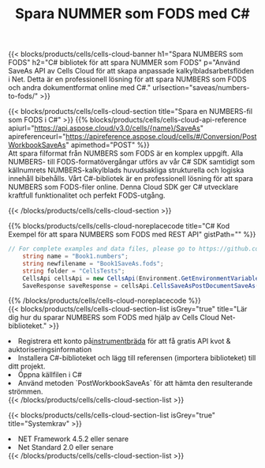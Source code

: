 ﻿---
title:  Spara NUMMER som FODS med C#
description:  Använder Aspose.Cells Cloud SDK för C# för att spara NUMBERS-formatfilen som FODS-formatfil.
kwords: Excel, Save NUMBERS as FODS, REST, C#
howto: How to save NUMBERS as FODS using Aspose.Cells Cloud C# library.
---
{{< blocks/products/cells/cells-cloud-banner h1="Spara NUMBERS som FODS" h2="C# bibliotek för att spara NUMMER som FODS" p="Använd SaveAs API av Cells Cloud för att skapa anpassade kalkylbladsarbetsflöden i Net. Detta är en professionell lösning för att spara NUMBERS som FODS och andra dokumentformat online med C#." urlsection="saveas/numbers-to-fods/" >}}

{{< blocks/products/cells/cells-cloud-section title="Spara en NUMBERS-fil som FODS i C#" >}}
{{% blocks/products/cells/cells-cloud-api-reference apiurl="https://api.aspose.cloud/v3.0/cells/{name}/SaveAs" apireferenceurl="https://apireference.aspose.cloud/cells/#/Conversion/PostWorkbookSaveAs" apimethod="POST" %}}
<br/>
Att spara filformat från NUMBERS som FODS är en komplex uppgift. Alla NUMBERS- till FODS-formatövergångar utförs av vår C# SDK samtidigt som källnumrets NUMBERS-kalkylblads huvudsakliga strukturella och logiska innehåll bibehålls. Vårt C#-bibliotek är en professionell lösning för att spara NUMBERS som FODS-filer online. Denna Cloud SDK ger C# utvecklare kraftfull funktionalitet och perfekt FODS-utgång.

{{< /blocks/products/cells/cells-cloud-section >}}

{{% blocks/products/cells/cells-cloud-noreplacecode title="C# Kod Exempel för att spara NUMBERS som FODS med REST API" gistPath="" %}}
  
```cs
// For complete examples and data files, please go to https://github.com/aspose-cells-cloud/aspose-cells-cloud-dotnet/
    string name = "Book1.numbers";
    string newfilename = "Book1SaveAs.fods";
    string folder = "CellsTests";
    CellsApi cellsApi = new CellsApi(Environment.GetEnvironmentVariable("ProductClientId"), Environment.GetEnvironmentVariable("ProductClientSecret"));
    SaveResponse saveResponse = cellsApi.CellsSaveAsPostDocumentSaveAs(name, null, newfilename, null,null,folder);
```
  
{{% /blocks/products/cells/cells-cloud-noreplacecode %}}
<br/>
{{< blocks/products/cells/cells-cloud-section-list isGrey="true" title="Lär dig hur du sparar NUMBERS som FODS med hjälp av Cells Cloud Net-biblioteket." >}}
<li> Registrera ett konto på<a href="https://dashboard.aspose.cloud/">instrumentbräda</a> för att få gratis API kvot & auktoriseringsinformation</li>
<li>Installera C#-biblioteket och lägg till referensen (importera biblioteket) till ditt projekt.</li>
<li>Öppna källfilen i C#</li>
<li>Använd metoden `PostWorkbookSaveAs` för att hämta den resulterande strömmen.</li>
{{< /blocks/products/cells/cells-cloud-section-list >}}

{{< blocks/products/cells/cells-cloud-section-list isGrey="true" title="Systemkrav" >}}
<li>NET Framework 4.5.2 eller senare</li>
<li>Net Standard 2.0 eller senare</li>
{{< /blocks/products/cells/cells-cloud-section-list >}}
